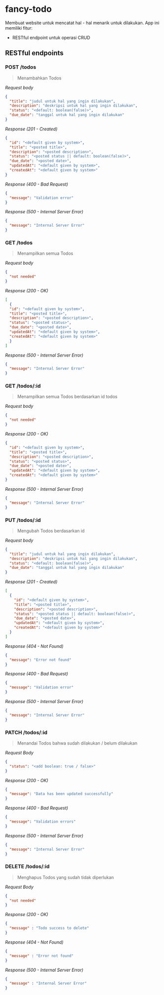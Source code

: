 # fancy-todo
Membuat website untuk mencatat hal - hal menarik untuk dilakukan. App ini memiliki fitur:
* RESTful endpoint untuk operasi CRUD

## RESTful endpoints
### POST /todos

> Menambahkan Todos

_Request body_
```json
{
  "title": "judul untuk hal yang ingin dilakukan",
  "description": "deskripsi untuk hal yang ingin dilakukan",
  "status": "<default: boolean(false)>",
  "due_date": "tanggal untuk hal yang ingin dilakukan"
}
```

_Response (201 - Created)_
```json
{
  "id": "<default given by system>",
  "title": "<posted title>",
  "description": "<posted description>",
  "status": "<posted status || default: boolean(false)>",
  "due_date": "<posted date>",
  "updatedAt": "<default given by system>",
  "createdAt": "<default given by system>"
}
```

_Response (400 - Bad Request)_
```json
{
  "message": "Validation error"
}
```

_Response (500 - Internal Server Error)_
```json
{
  "message": "Internal Server Error"
}
```

### GET /todos

> Menampilkan semua Todos

_Request body_
```json
{
  "not needed"
}
```

_Response (200 - OK)_
```json
[
  {
  "id": "<default given by system>",
  "title": "<posted title>",
  "description": "<posted description>",
  "status": "<posted status>",
  "due_date": "<posted date>",
  "updatedAt": "<default given by system>",
  "createdAt": "<default given by system>"
  }
]
```

_Response (500 - Internal Server Error)_
```json
{
  "message": "Internal Server Error"
}
```

### GET /todos/:id

> Menampilkan semua Todos berdasarkan id todos

_Request body_
```json
{
  "not needed"
}
```

_Response (200 - OK)_
```json
{
  "id": "<default given by system>",
  "title": "<posted title>",
  "description": "<posted description>",
  "status": "<posted status>",
  "due_date": "<posted date>",
  "updatedAt": "<default given by system>",
  "createdAt": "<default given by system>"
}
```

_Response (500 - Internal Server Error)_
```json
{
  "message": "Internal Server Error"
}
```

### PUT /todos/:id

> Mengubah Todos berdasarkan id

_Request body_
```json
{
  "title": "judul untuk hal yang ingin dilakukan",
  "description": "deskripsi untuk hal yang ingin dilakukan",
  "status": "<default: boolean(false)>",
  "due_date": "tanggal untuk hal yang ingin dilakukan"
}
```

_Response (201 - Created)_
```json
[
  {
    "id": "<default given by system>",
    "title": "<posted title>",
    "description": "<posted description>",
    "status": "<posted status || default: boolean(false)>",
    "due_date": "<posted date>",
    "updatedAt": "<default given by system>",
    "createdAt": "<default given by system>"
  }
]
```

_Response (404 - Not Found)_
```json
{
  "message": "Error not found"
}
```

_Response (400 - Bad Request)_
```json
{
  "message": "Validation error"
}
```

_Response (500 - Internal Server Error)_
```json
{
  "message": "Internal Server Error"
}
```

### PATCH /todos/:id

> Menandai Todos bahwa sudah dilakukan / belum dilakukan

_Request Body_
```json
{
  "status": "<add boolean: true / false>"
}
```

_Response (200 - OK)_
```json
{
  "message": "Data has been updated successfully"
}
```

_Response (400 - Bad Request)_
```json
{
  "message": "Validation errors"
}
```

_Response (500 - Internal Server Error)_
```json
{
  "message": "Internal Server Error"
}
```

### DELETE /todos/:id

> Menghapus Todos yang sudah tidak diperlukan

_Request Body_
```json
{
  "not needed"
}
```

_Response (200 - OK)_
```json
{
  "message" : "Todo success to delete"
}
```

_Response (404 - Not Found)_
```json
{
  "message" : "Error not found"
}
```

_Response (500 - Internal Server Error)_
```json
{
  "message" : "Internal Server Error"
}
```